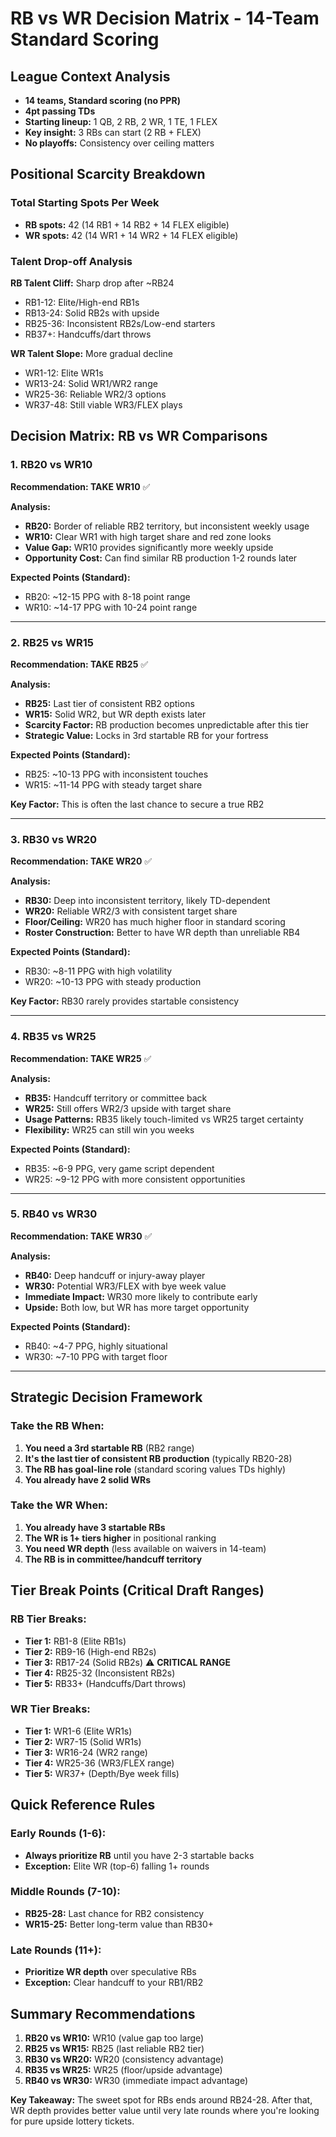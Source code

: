 # RB vs WR Decision Matrix - 14-Team Standard Scoring

## League Context Analysis
- **14 teams, Standard scoring (no PPR)**
- **4pt passing TDs**
- **Starting lineup:** 1 QB, 2 RB, 2 WR, 1 TE, 1 FLEX
- **Key insight:** 3 RBs can start (2 RB + FLEX)
- **No playoffs:** Consistency over ceiling matters

## Positional Scarcity Breakdown

### Total Starting Spots Per Week
- **RB spots:** 42 (14 RB1 + 14 RB2 + 14 FLEX eligible)
- **WR spots:** 42 (14 WR1 + 14 WR2 + 14 FLEX eligible)

### Talent Drop-off Analysis
**RB Talent Cliff:** Sharp drop after ~RB24
- RB1-12: Elite/High-end RB1s
- RB13-24: Solid RB2s with upside
- RB25-36: Inconsistent RB2s/Low-end starters
- RB37+: Handcuffs/dart throws

**WR Talent Slope:** More gradual decline
- WR1-12: Elite WR1s
- WR13-24: Solid WR1/WR2 range
- WR25-36: Reliable WR2/3 options
- WR37-48: Still viable WR3/FLEX plays

## Decision Matrix: RB vs WR Comparisons

### 1. RB20 vs WR10 
**Recommendation: TAKE WR10** ✅

**Analysis:**
- **RB20:** Border of reliable RB2 territory, but inconsistent weekly usage
- **WR10:** Clear WR1 with high target share and red zone looks
- **Value Gap:** WR10 provides significantly more weekly upside
- **Opportunity Cost:** Can find similar RB production 1-2 rounds later

**Expected Points (Standard):**
- RB20: ~12-15 PPG with 8-18 point range
- WR10: ~14-17 PPG with 10-24 point range

---

### 2. RB25 vs WR15
**Recommendation: TAKE RB25** ✅

**Analysis:**
- **RB25:** Last tier of consistent RB2 options
- **WR15:** Solid WR2, but WR depth exists later
- **Scarcity Factor:** RB production becomes unpredictable after this tier
- **Strategic Value:** Locks in 3rd startable RB for your fortress

**Expected Points (Standard):**
- RB25: ~10-13 PPG with inconsistent touches
- WR15: ~11-14 PPG with steady target share

**Key Factor:** This is often the last chance to secure a true RB2

---

### 3. RB30 vs WR20
**Recommendation: TAKE WR20** ✅

**Analysis:**
- **RB30:** Deep into inconsistent territory, likely TD-dependent
- **WR20:** Reliable WR2/3 with consistent target share
- **Floor/Ceiling:** WR20 has much higher floor in standard scoring
- **Roster Construction:** Better to have WR depth than unreliable RB4

**Expected Points (Standard):**
- RB30: ~8-11 PPG with high volatility
- WR20: ~10-13 PPG with steady production

**Key Factor:** RB30 rarely provides startable consistency

---

### 4. RB35 vs WR25
**Recommendation: TAKE WR25** ✅

**Analysis:**
- **RB35:** Handcuff territory or committee back
- **WR25:** Still offers WR2/3 upside with target share
- **Usage Patterns:** RB35 likely touch-limited vs WR25 target certainty
- **Flexibility:** WR25 can still win you weeks

**Expected Points (Standard):**
- RB35: ~6-9 PPG, very game script dependent
- WR25: ~9-12 PPG with more consistent opportunities

---

### 5. RB40 vs WR30
**Recommendation: TAKE WR30** ✅

**Analysis:**
- **RB40:** Deep handcuff or injury-away player
- **WR30:** Potential WR3/FLEX with bye week value
- **Immediate Impact:** WR30 more likely to contribute early
- **Upside:** Both low, but WR has more target opportunity

**Expected Points (Standard):**
- RB40: ~4-7 PPG, highly situational
- WR30: ~7-10 PPG with target floor

---

## Strategic Decision Framework

### Take the RB When:
1. **You need a 3rd startable RB** (RB2 range)
2. **It's the last tier of consistent RB production** (typically RB20-28)
3. **The RB has goal-line role** (standard scoring values TDs highly)
4. **You already have 2 solid WRs**

### Take the WR When:
1. **You already have 3 startable RBs**
2. **The WR is 1+ tiers higher** in positional ranking
3. **You need WR depth** (less available on waivers in 14-team)
4. **The RB is in committee/handcuff territory**

## Tier Break Points (Critical Draft Ranges)

### RB Tier Breaks:
- **Tier 1:** RB1-8 (Elite RB1s)
- **Tier 2:** RB9-16 (High-end RB2s) 
- **Tier 3:** RB17-24 (Solid RB2s) ⚠️ **CRITICAL RANGE**
- **Tier 4:** RB25-32 (Inconsistent RB2s)
- **Tier 5:** RB33+ (Handcuffs/Dart throws)

### WR Tier Breaks:
- **Tier 1:** WR1-6 (Elite WR1s)
- **Tier 2:** WR7-15 (Solid WR1s)
- **Tier 3:** WR16-24 (WR2 range)
- **Tier 4:** WR25-36 (WR3/FLEX range)
- **Tier 5:** WR37+ (Depth/Bye week fills)

## Quick Reference Rules

### Early Rounds (1-6):
- **Always prioritize RB** until you have 2-3 startable backs
- **Exception:** Elite WR (top-6) falling 1+ rounds

### Middle Rounds (7-10):
- **RB25-28:** Last chance for RB2 consistency
- **WR15-25:** Better long-term value than RB30+

### Late Rounds (11+):
- **Prioritize WR depth** over speculative RBs
- **Exception:** Clear handcuff to your RB1/RB2

## Summary Recommendations

1. **RB20 vs WR10:** WR10 (value gap too large)
2. **RB25 vs WR15:** RB25 (last reliable RB2 tier)
3. **RB30 vs WR20:** WR20 (consistency advantage)
4. **RB35 vs WR25:** WR25 (floor/upside advantage)
5. **RB40 vs WR30:** WR30 (immediate impact advantage)

**Key Takeaway:** The sweet spot for RBs ends around RB24-28. After that, WR depth provides better value until very late rounds where you're looking for pure upside lottery tickets.